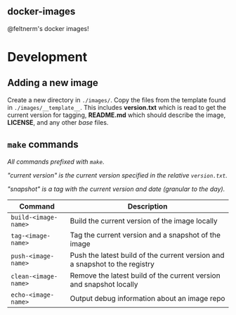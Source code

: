 docker-images
----

@feltnerm's docker images!

# Development

## Adding a new image

Create a new directory in `./images/`.
Copy the files from the template found in `./images/__template__`.
This includes **version.txt** which is read to get the current version for
tagging, **README.md** which should describe the image, **LICENSE**, and any
other _base_ files.

## `make` commands

_All commands prefixed with `make`_.

_"current version" is the current version specified in the relative
`version.txt`._

_"snapshot" is a tag with the current version and date (granular to the day)._

| Command | Description |
| --- | --- |
| `build-<image-name>` |  Build the current version of the image locally |
| `tag-<image-name>` | Tag the current version and a snapshot of the image |
| `push-<image-name>` | Push the latest build of the current version and a snapshot to the registry |
| `clean-<image-name>` | Remove the latest build of the current version and snapshot locally |
| `echo-<image-name>` | Output debug information about an image repo |
